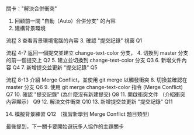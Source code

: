 關卡："解決合併衝突"

1. 回顧前一關 "自動（Auto）合併分支" 的內容
2. 建構背景環境

流程 3 查看背景環境電腦的內容
3. 確認 "提交記錄" 視窗     Q1
   
流程 4-7 返回一個提交並建立 change-text-color 分支，
4. 切換到 master 分支的前一個提交上  Q2
5. 建立並切換到 change-text-color 分支        Q3
6. 新增文件內容                     Q4
7. 新增提交並更新 "提交記錄"         Q5


流程 8-13 介紹 Merge Conflict，並使用 git merge 以觸發衝突
8.  切換並確認在 master 分支                     Q6
9.  使用 git merge change-text-color 指令 (Merge Conflict) Q7
10.  確認 "提交記錄" (為什麼沒有新建提交)          Q8
11.  開啟衝突文件 （介紹衝突內容顯示）             Q9
12.  解決文件衝突                                Q10
13.  新增提交並更新 "提交記錄"                    Q11

14.    模擬背景練習   Q12
    （複習新學到 Merge Conflict 題目類型）

最後提到，下一關卡要開始遊玩多人協作的主題關卡